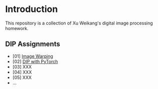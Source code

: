 # Introduction
This repository is a collection of Xu Weikang's digital image processing homework.
## DIP Assignments 
- [01] [Image Warping](Assignment_01/)
- [02] [DIP with PyTorch](Assignment_02/)
- [03] XXX
- [04] XXX
- [05] XXX
- ...
